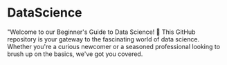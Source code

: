 # DataScience
"Welcome to our Beginner's Guide to Data Science! 🚀 This GitHub repository is your gateway to the fascinating world of data science. Whether you're a curious newcomer or a seasoned professional looking to brush up on the basics, we've got you covered.
